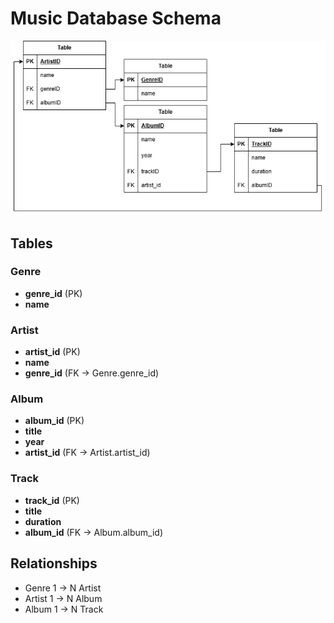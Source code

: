 # Music Database Schema

![](db_homework.png)

## Tables

### Genre
- **genre_id** (PK)
- **name**

### Artist
- **artist_id** (PK)
- **name**
- **genre_id** (FK → Genre.genre_id)

### Album
- **album_id** (PK)
- **title**
- **year**
- **artist_id** (FK → Artist.artist_id)

### Track
- **track_id** (PK)
- **title**
- **duration**
- **album_id** (FK → Album.album_id)

## Relationships

- Genre 1 → N Artist
- Artist 1 → N Album
- Album 1 → N Track

